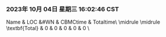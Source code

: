 ### 2023年 10月 04日 星期三 16:02:46 CST
Name & LOC &\#WN & CBMCtime & Totaltime\\
\midrule
\midrule
\textbf{Total} & 0 & 0 & 0 & 0 & 0 \\
